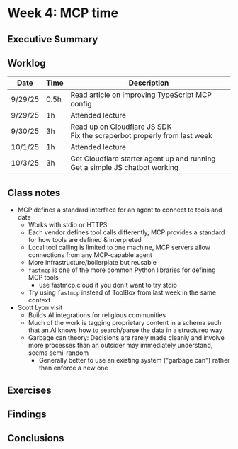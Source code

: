 # Week 4: MCP time

## Executive Summary

## Worklog

<!-- Note that this "table" was mostly generated with a VSCode extension that attempts to make all markdown table cells the same size, hence the strange formatting. I strongly recommend reading this report with something that actually renders the markdown instead of attempting to parse this mess visually. -->

| Date    | Time | Description                                                                                                                |
| ------- | ---- | -------------------------------------------------------------------------------------------------------------------------- |
| 9/29/25 | 0.5h | Read [article](https://blog.cloudflare.com/code-mode/) on improving TypeScript MCP config                                  |
| 9/29/25 | 1h   | Attended lecture                                                                                                           |
| 9/30/25 | 3h   | Read up on [Cloudflare JS SDK](https://github.com/cloudflare/agents-starter)<br>Fix the scraperbot properly from last week |
| 10/1/25 | 1h   | Attended lecture                                                                                                           |
| 10/3/25 | 3h   | Get Cloudflare starter agent up and running<br>Get a simple JS chatbot working                                             |

## Class notes

- MCP defines a standard interface for an agent to connect to tools and data
  - Works with stdio or HTTPS
  - Each vendor defines tool calls differently, MCP provides a standard for how tools are defined & interpreted
  - Local tool calling is limited to one machine, MCP servers allow connections from any MCP-capable agent
  - More infrastructure/boilerplate but reusable
  - `fastmcp` is one of the more common Python libraries for defining MCP tools
    - use fastmcp.cloud if you don't want to try stdio
  - Try using `fastmcp` instead of ToolBox from last week in the same context
- Scott Lyon visit
  - Builds AI integrations for religious communities
  - Much of the work is tagging proprietary content in a schema such that an AI knows how to search/parse the data in a structured way
  - Garbage can theory: Decisions are rarely made cleanly and involve more processes than an outsider may immediately understand, seems semi-random
    - Generally better to use an existing system ("garbage can") rather than enforce a new one

## Exercises

## Findings

## Conclusions
